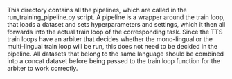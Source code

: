 This directory contains all the pipelines, which are called in the run_training_pipeline.py script. A pipeline is a wrapper around the train loop, that loads a dataset and sets hyperparameters and settings, which it then all forwards into the actual train loop of the corresponding task. Since the TTS train loops have an arbiter that
decides whether the mono-lingual or the multi-lingual train loop will be run, this does not need to be decided in the pipeline. All datasets that belong to the same language should be combined into a concat dataset before being passed to the train loop function for the arbiter to work correctly.